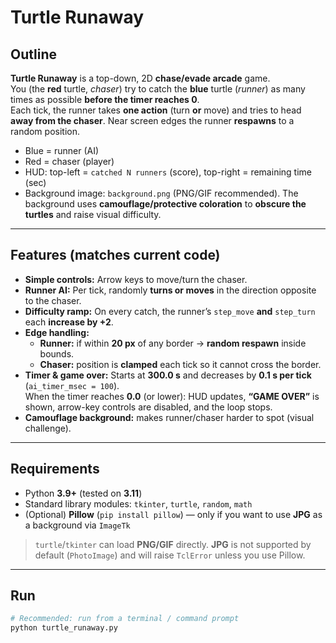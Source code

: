 # Turtle Runaway

## Outline
**Turtle Runaway** is a top-down, 2D **chase/evade arcade** game.  
You (the **red** turtle, *chaser*) try to catch the **blue** turtle (*runner*) as many times as possible **before the timer reaches 0**.  
Each tick, the runner takes **one action** (turn **or** move) and tries to head **away from the chaser**. Near screen edges the runner **respawns** to a random position.

- Blue = runner (AI)
- Red = chaser (player)
- HUD: top-left = `catched N runners` (score), top-right = remaining time (sec)
- Background image: `background.png` (PNG/GIF recommended). The background uses **camouflage/protective coloration** to **obscure the turtles** and raise visual difficulty.

---

## Features (matches current code)
- **Simple controls:** Arrow keys to move/turn the chaser.
- **Runner AI:** Per tick, randomly **turns or moves** in the direction opposite to the chaser.
- **Difficulty ramp:** On every catch, the runner’s `step_move` **and** `step_turn` each **increase by +2**.
- **Edge handling:**
  - **Runner:** if within **20 px** of any border → **random respawn** inside bounds.
  - **Chaser:** position is **clamped** each tick so it cannot cross the border.
- **Timer & game over:** Starts at **300.0 s** and decreases by **0.1 s per tick** (`ai_timer_msec = 100`).  
  When the timer reaches **0.0** (or lower): HUD updates, **“GAME OVER”** is shown, arrow-key controls are disabled, and the loop stops.
- **Camouflage background:** makes runner/chaser harder to spot (visual challenge).

---

## Requirements
- Python **3.9+** (tested on **3.11**)
- Standard library modules: `tkinter`, `turtle`, `random`, `math`
- (Optional) **Pillow** (`pip install pillow`) — only if you want to use **JPG** as a background via `ImageTk`

> `turtle`/`tkinter` can load **PNG/GIF** directly. **JPG** is not supported by default (`PhotoImage`) and will raise `TclError` unless you use Pillow.

---

## Run
```bash
# Recommended: run from a terminal / command prompt
python turtle_runaway.py
